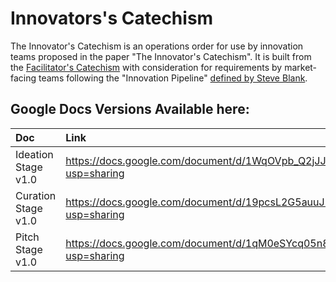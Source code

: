 # Innovators's Catechism
The Innovator's Catechism is an operations order for use by innovation teams proposed in the paper "The Innovator's Catechism". It is built from the [Facilitator's Catechism](https://github.com/COGSEC/FacilitatorsCatechism) with consideration for requirements by market-facing teams following the "Innovation Pipeline" [defined by Steve Blank](https://steveblank.com/2017/09/14/how-companies-strangle-innovation/).
## Google Docs Versions Available here:
| Doc | Link |
| :--- | :--- |
| Ideation Stage v1.0 | https://docs.google.com/document/d/1WqOVpb_Q2jJJM4_sDTIx5rf4re0eD4UmttWzsYxBVks/edit?usp=sharing |
| Curation Stage v1.0 | https://docs.google.com/document/d/19pcsL2G5auuJ2Zg6PFPLRSBYJnLQZcAtFNY8oWAX70Y/edit?usp=sharing |
| Pitch Stage v1.0 | https://docs.google.com/document/d/1qM0eSYcq05n8KtJrZSAAzhdGoh1Vg3ZhwSHAi5iJUDk/edit?usp=sharing |
